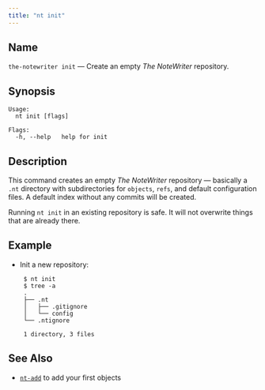 ```yaml
---
title: "nt init"
---
```


## Name

`the-notewriter init` — Create an empty _The NoteWriter_ repository.

## Synopsis

```
Usage:
  nt init [flags]

Flags:
  -h, --help   help for init
```

## Description

This command creates an empty _The NoteWriter_ repository — basically a `.nt` directory with subdirectories for `objects`, `refs`, and default configuration files. A default index without any commits will be created.

Running `nt init` in an existing repository is safe. It will not overwrite things that are already there.

## Example

* Init a new repository:

       $ nt init
       $ tree -a
       .
       ├── .nt
       │   ├── .gitignore
       │   └── config
       └── .ntignore

       1 directory, 3 files

## See Also

* [`nt-add`](nt-add.md) to add your first objects
